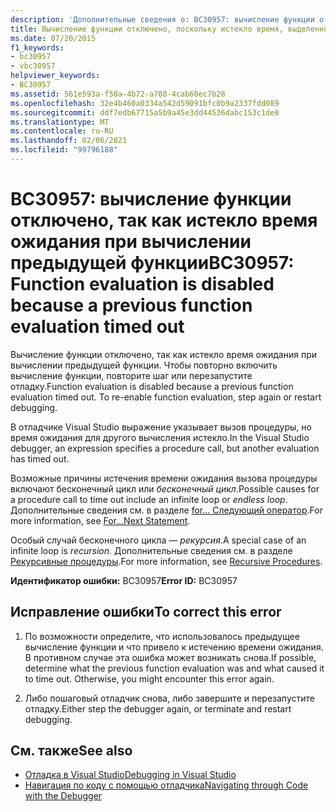 ```yaml
---
description: 'Дополнительные сведения о: BC30957: вычисление функции отключено, так как истекло время ожидания при вычислении предыдущей функции'
title: Вычисление функции отключено, поскольку истекло время, выделенное на вычисление предыдущей функции
ms.date: 07/20/2015
f1_keywords:
- bc30957
- vbc30957
helpviewer_keywords:
- BC30957
ms.assetid: 561e593a-f50a-4b72-a708-4cab60ec7b28
ms.openlocfilehash: 32e4b460a0334a542d59091bfc0b9a2337fdd089
ms.sourcegitcommit: ddf7edb67715a5b9a45e3dd44536dabc153c1de0
ms.translationtype: MT
ms.contentlocale: ru-RU
ms.lasthandoff: 02/06/2021
ms.locfileid: "99796188"
---
```

# <a name="bc30957-function-evaluation-is-disabled-because-a-previous-function-evaluation-timed-out"></a><span data-ttu-id="30a46-103">BC30957: вычисление функции отключено, так как истекло время ожидания при вычислении предыдущей функции</span><span class="sxs-lookup"><span data-stu-id="30a46-103">BC30957: Function evaluation is disabled because a previous function evaluation timed out</span></span>

<span data-ttu-id="30a46-104">Вычисление функции отключено, так как истекло время ожидания при вычислении предыдущей функции. Чтобы повторно включить вычисление функции, повторите шаг или перезапустите отладку.</span><span class="sxs-lookup"><span data-stu-id="30a46-104">Function evaluation is disabled because a previous function evaluation timed out. To re-enable function evaluation, step again or restart debugging.</span></span>

 <span data-ttu-id="30a46-105">В отладчике Visual Studio выражение указывает вызов процедуры, но время ожидания для другого вычисления истекло.</span><span class="sxs-lookup"><span data-stu-id="30a46-105">In the Visual Studio debugger, an expression specifies a procedure call, but another evaluation has timed out.</span></span>

 <span data-ttu-id="30a46-106">Возможные причины истечения времени ожидания вызова процедуры включают бесконечный цикл или *бесконечный цикл*.</span><span class="sxs-lookup"><span data-stu-id="30a46-106">Possible causes for a procedure call to time out include an infinite loop or *endless loop*.</span></span> <span data-ttu-id="30a46-107">Дополнительные сведения см. в разделе [for... Следующий оператор](../statements/for-next-statement.md).</span><span class="sxs-lookup"><span data-stu-id="30a46-107">For more information, see [For...Next Statement](../statements/for-next-statement.md).</span></span>

 <span data-ttu-id="30a46-108">Особый случай бесконечного цикла — *рекурсия*.</span><span class="sxs-lookup"><span data-stu-id="30a46-108">A special case of an infinite loop is *recursion*.</span></span> <span data-ttu-id="30a46-109">Дополнительные сведения см. в разделе [Рекурсивные процедуры](../../programming-guide/language-features/procedures/recursive-procedures.md).</span><span class="sxs-lookup"><span data-stu-id="30a46-109">For more information, see [Recursive Procedures](../../programming-guide/language-features/procedures/recursive-procedures.md).</span></span>

 <span data-ttu-id="30a46-110">**Идентификатор ошибки:** BC30957</span><span class="sxs-lookup"><span data-stu-id="30a46-110">**Error ID:** BC30957</span></span>

## <a name="to-correct-this-error"></a><span data-ttu-id="30a46-111">Исправление ошибки</span><span class="sxs-lookup"><span data-stu-id="30a46-111">To correct this error</span></span>

1. <span data-ttu-id="30a46-112">По возможности определите, что использовалось предыдущее вычисление функции и что привело к истечению времени ожидания. В противном случае эта ошибка может возникать снова.</span><span class="sxs-lookup"><span data-stu-id="30a46-112">If possible, determine what the previous function evaluation was and what caused it to time out. Otherwise, you might encounter this error again.</span></span>

2. <span data-ttu-id="30a46-113">Либо пошаговый отладчик снова, либо завершите и перезапустите отладку.</span><span class="sxs-lookup"><span data-stu-id="30a46-113">Either step the debugger again, or terminate and restart debugging.</span></span>

## <a name="see-also"></a><span data-ttu-id="30a46-114">См. также</span><span class="sxs-lookup"><span data-stu-id="30a46-114">See also</span></span>

- [<span data-ttu-id="30a46-115">Отладка в Visual Studio</span><span class="sxs-lookup"><span data-stu-id="30a46-115">Debugging in Visual Studio</span></span>](/visualstudio/debugger/debugger-feature-tour)
- [<span data-ttu-id="30a46-116">Навигация по коду с помощью отладчика</span><span class="sxs-lookup"><span data-stu-id="30a46-116">Navigating through Code with the Debugger</span></span>](/visualstudio/debugger/navigating-through-code-with-the-debugger)
